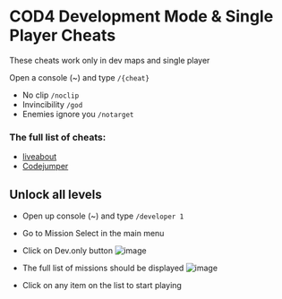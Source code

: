 
# COD4 Development Mode & Single Player Cheats

These cheats work only in dev maps and single player

Open a console (~) and type ```/{cheat}```

* No clip ```/noclip```
* Invincibility ```/god```
* Enemies ignore you ```/notarget```

### The full list of cheats:
* [liveabout](https://www.liveabout.com/cod-4-cheats-pc-3401820)
* [Codejumper](https://www.codjumper.com/forums/viewtopic.php?t=9336)

## Unlock all levels

* Open up console (~) and type ```/developer 1```
* Go to Mission Select in the main menu
* Click on Dev.only button
  ![image](https://github.com/MirzaLeka/COD4-Scripting/assets/23176181/eeeafb58-259e-4f4b-a5dd-14796f1ab3b5)

* The full list of missions should be displayed
  ![image](https://github.com/MirzaLeka/COD4-Scripting/assets/23176181/e265dfe1-bf62-4708-8785-66bf8d8e6a01)
* Click on any item on the list to start playing

